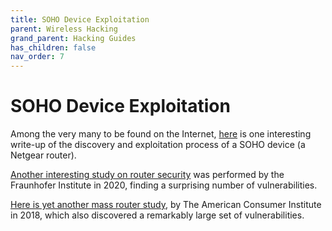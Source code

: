 ```yaml
---
title: SOHO Device Exploitation
parent: Wireless Hacking
grand_parent: Hacking Guides
has_children: false
nav_order: 7
---
```




# SOHO Device Exploitation
Among the very many to be found on the Internet, [here](https://blog.grimm-co.com/2020/06/soho-device-exploitation.html) is one interesting write-up of the discovery and exploitation process of a SOHO device (a Netgear router). 

[Another interesting study on router security](https://www.fkie.fraunhofer.de/content/dam/fkie/de/documents/HomeRouter/HomeRouterSecurity_2020_Bericht.pdf) was performed by the Fraunhofer Institute in 2020, finding a surprising number of vulnerabilities.

[Here is yet another mass router study](https://www.theamericanconsumer.org/wp-content/uploads/2018/09/FINAL-Wi-Fi-Router-Vulnerabilities.pdf), by The American Consumer Institute in 2018, which also discovered a remarkably large set of vulnerabilities.
